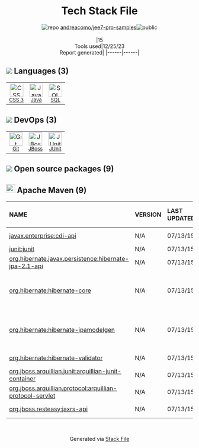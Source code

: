 <!--
&lt;--- Readme.md Snippet without images Start ---&gt;
## Tech Stack
andreacomo/jee7-pro-samples is built on the following main stack:

- [Java](https://www.java.com) – Languages
- [JUnit](http://junit.org/) – Testing Frameworks
- [JBoss](https://developers.redhat.com/products/eap) – Web Servers
- [SQL](https://en.wikipedia.org/wiki/SQL) – Languages

Full tech stack [here](/techstack.md)

&lt;--- Readme.md Snippet without images End ---&gt;

&lt;--- Readme.md Snippet with images Start ---&gt;
## Tech Stack
andreacomo/jee7-pro-samples is built on the following main stack:

- <img width='25' height='25' src='https://img.stackshare.io/service/995/K85ZWV2F.png' alt='Java'/> [Java](https://www.java.com) – Languages
- <img width='25' height='25' src='https://img.stackshare.io/service/2020/874086.png' alt='JUnit'/> [JUnit](http://junit.org/) – Testing Frameworks
- <img width='25' height='25' src='https://img.stackshare.io/service/2188/unnamed.jpg' alt='JBoss'/> [JBoss](https://developers.redhat.com/products/eap) – Web Servers
- <img width='25' height='25' src='https://img.stackshare.io/service/2271/default_068d33483bba6b81ee13fbd4dc7aab9780896a54.png' alt='SQL'/> [SQL](https://en.wikipedia.org/wiki/SQL) – Languages

Full tech stack [here](/techstack.md)

&lt;--- Readme.md Snippet with images End ---&gt;
-->
<div align="center">

# Tech Stack File
![](https://img.stackshare.io/repo.svg "repo") [andreacomo/jee7-pro-samples](https://github.com/andreacomo/jee7-pro-samples)![](https://img.stackshare.io/public_badge.svg "public")
<br/><br/>
|15<br/>Tools used|12/25/23 <br/>Report generated|
|------|------|
</div>

## <img src='https://img.stackshare.io/languages.svg'/> Languages (3)
<table><tr>
  <td align='center'>
  <img width='36' height='36' src='https://img.stackshare.io/service/6727/css.png' alt='CSS 3'>
  <br>
  <sub><a href="https://developer.mozilla.org/en-US/docs/Web/CSS/CSS3">CSS 3</a></sub>
  <br>
  <sub></sub>
</td>

<td align='center'>
  <img width='36' height='36' src='https://img.stackshare.io/service/995/K85ZWV2F.png' alt='Java'>
  <br>
  <sub><a href="https://www.java.com">Java</a></sub>
  <br>
  <sub></sub>
</td>

<td align='center'>
  <img width='36' height='36' src='https://img.stackshare.io/service/2271/default_068d33483bba6b81ee13fbd4dc7aab9780896a54.png' alt='SQL'>
  <br>
  <sub><a href="https://en.wikipedia.org/wiki/SQL">SQL</a></sub>
  <br>
  <sub></sub>
</td>

</tr>
</table>

## <img src='https://img.stackshare.io/devops.svg'/> DevOps (3)
<table><tr>
  <td align='center'>
  <img width='36' height='36' src='https://img.stackshare.io/service/1046/git.png' alt='Git'>
  <br>
  <sub><a href="http://git-scm.com/">Git</a></sub>
  <br>
  <sub></sub>
</td>

<td align='center'>
  <img width='36' height='36' src='https://img.stackshare.io/service/2188/unnamed.jpg' alt='JBoss'>
  <br>
  <sub><a href="https://developers.redhat.com/products/eap">JBoss</a></sub>
  <br>
  <sub></sub>
</td>

<td align='center'>
  <img width='36' height='36' src='https://img.stackshare.io/service/2020/874086.png' alt='JUnit'>
  <br>
  <sub><a href="http://junit.org/">JUnit</a></sub>
  <br>
  <sub></sub>
</td>

</tr>
</table>


## <img src='https://img.stackshare.io/group.svg' /> Open source packages (9)</h2>

## <img width='24' height='24' src='https://img.stackshare.io/package_manager/977/default_9833f2ef0bbc2a946b4cc5e9307264033361076b.png'/> Apache Maven (9)

|NAME|VERSION|LAST UPDATED|LAST UPDATED BY|LICENSE|VULNERABILITIES|
|:------|:------|:------|:------|:------|:------|
|[javax.enterprise:cdi-api](http://cdi-spec.org)|N/A|07/13/15|andrea.como |Apache-2.0|N/A|
|[junit:junit](http://junit.org)|N/A|07/13/15|andrea.como |EPL-1.0|N/A|
|[org.hibernate.javax.persistence:hibernate-jpa-2.1-api](http://hibernate.org)|N/A|07/13/15|andrea.como |EPL-2.0,AAL|N/A|
|[org.hibernate:hibernate-core](http://hibernate.org/orm)|N/A|07/13/15|andrea.como |LGPL-2.0-only,GPL-3.0-or-later|N/A|
|[org.hibernate:hibernate-jpamodelgen](http://hibernate.org/orm)|N/A|07/13/15|andrea.como |LGPL-2.0-only,GPL-3.0-or-later|N/A|
|[org.hibernate:hibernate-validator](http://hibernate.org/validator/)|N/A|07/13/15|andrea.como |Apache-2.0|N/A|
|[org.jboss.arquillian.junit:arquillian-junit-container](http://arquillian.org)|N/A|07/13/15|andrea.como |Apache-2.0|N/A|
|[org.jboss.arquillian.protocol:arquillian-protocol-servlet](http://arquillian.org)|N/A|07/13/15|andrea.como |Apache-2.0|N/A|
|[org.jboss.resteasy:jaxrs-api](http://jboss.org/resteasy)|N/A|07/13/15|andrea.como |Apache-2.0|N/A|

<br/>
<div align='center'>

Generated via [Stack File](https://github.com/marketplace/stack-file)
